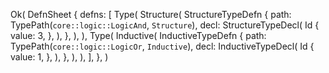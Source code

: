 Ok(
    DefnSheet {
        defns: [
            Type(
                Structure(
                    StructureTypeDefn {
                        path: TypePath(`core::logic::LogicAnd`, `Structure`),
                        decl: StructureTypeDecl(
                            Id {
                                value: 3,
                            },
                        ),
                    },
                ),
            ),
            Type(
                Inductive(
                    InductiveTypeDefn {
                        path: TypePath(`core::logic::LogicOr`, `Inductive`),
                        decl: InductiveTypeDecl(
                            Id {
                                value: 1,
                            },
                        ),
                    },
                ),
            ),
        ],
    },
)